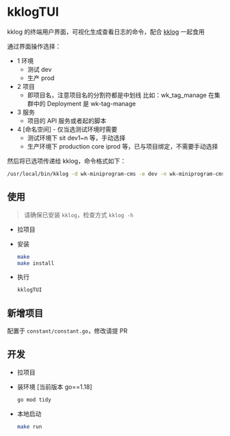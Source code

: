 # kklogTUI

kklog 的终端用户界面，可视化生成查看日志的命令，配合 [kklog](https://gitlab.weike.fm/zk/kklog) 一起食用

通过界面操作选择：

- 1 环境
  - 测试 dev
  - 生产 prod
- 2 项目
  - 即项目名，注意项目名的分割符都是中划线 比如：wk_tag_manage 在集群中的 Deployment 是 wk-tag-manage
- 3 服务
  - 项目的 API 服务或者起的脚本
- 4 [命名空间] - 仅当选测试环境时需要
  - 测试环境下 sit dev1~n 等，手动选择
  - 生产环境下 production core iprod 等，已与项目绑定，不需要手动选择

然后将已选项传递给 kklog，命令格式如下：

```sh
/usr/local/bin/kklog -d wk-miniprogram-cms -e dev -n wk-miniprogram-cms -ns sit -t api -l 500 2> /tmp/kklog_grep_buf_`date +%s` | tail -f /tmp/kklog_grep_buf_`date +%s`
```

## 使用

> 请确保已安装 `kklog`，检查方式 `kklog -h`

- 拉项目
- 安装

    ```sh
    make
    make install
    ```

- 执行

    ```sh
    kklogTUI
    ```

## 新增项目

配置于 `constant/constant.go`，修改请提 PR

## 开发

- 拉项目
- 装环境 [当前版本 go==1.18]

    ```sh
    go mod tidy
    ```

- 本地启动

    ```sh
    make run
    ```

